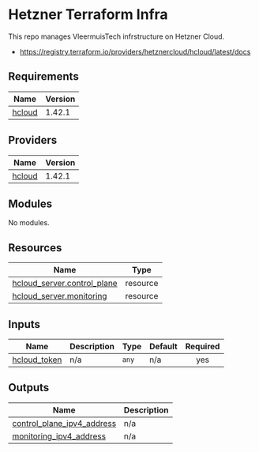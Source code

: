 # Hetzner Terraform Infra

This repo manages VleermuisTech infrstructure on Hetzner Cloud.

- https://registry.terraform.io/providers/hetznercloud/hcloud/latest/docs

<!-- BEGIN_TF_DOCS -->
## Requirements

| Name | Version |
|------|---------|
| <a name="requirement_hcloud"></a> [hcloud](#requirement\_hcloud) | 1.42.1 |

## Providers

| Name | Version |
|------|---------|
| <a name="provider_hcloud"></a> [hcloud](#provider\_hcloud) | 1.42.1 |

## Modules

No modules.

## Resources

| Name | Type |
|------|------|
| [hcloud_server.control_plane](https://registry.terraform.io/providers/hetznercloud/hcloud/1.42.1/docs/resources/server) | resource |
| [hcloud_server.monitoring](https://registry.terraform.io/providers/hetznercloud/hcloud/1.42.1/docs/resources/server) | resource |

## Inputs

| Name | Description | Type | Default | Required |
|------|-------------|------|---------|:--------:|
| <a name="input_hcloud_token"></a> [hcloud\_token](#input\_hcloud\_token) | n/a | `any` | n/a | yes |

## Outputs

| Name | Description |
|------|-------------|
| <a name="output_control_plane_ipv4_address"></a> [control\_plane\_ipv4\_address](#output\_control\_plane\_ipv4\_address) | n/a |
| <a name="output_monitoring_ipv4_address"></a> [monitoring\_ipv4\_address](#output\_monitoring\_ipv4\_address) | n/a |
<!-- END_TF_DOCS -->

